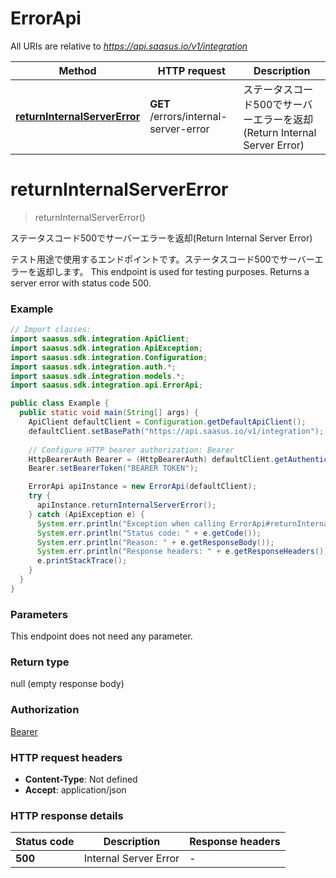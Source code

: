 # ErrorApi

All URIs are relative to *https://api.saasus.io/v1/integration*

| Method | HTTP request | Description |
|------------- | ------------- | -------------|
| [**returnInternalServerError**](ErrorApi.md#returnInternalServerError) | **GET** /errors/internal-server-error | ステータスコード500でサーバーエラーを返却(Return Internal Server Error) |


<a id="returnInternalServerError"></a>
# **returnInternalServerError**
> returnInternalServerError()

ステータスコード500でサーバーエラーを返却(Return Internal Server Error)

テスト用途で使用するエンドポイントです。ステータスコード500でサーバーエラーを返却します。  This endpoint is used for testing purposes. Returns a server error with status code 500. 

### Example
```java
// Import classes:
import saasus.sdk.integration.ApiClient;
import saasus.sdk.integration.ApiException;
import saasus.sdk.integration.Configuration;
import saasus.sdk.integration.auth.*;
import saasus.sdk.integration.models.*;
import saasus.sdk.integration.api.ErrorApi;

public class Example {
  public static void main(String[] args) {
    ApiClient defaultClient = Configuration.getDefaultApiClient();
    defaultClient.setBasePath("https://api.saasus.io/v1/integration");
    
    // Configure HTTP bearer authorization: Bearer
    HttpBearerAuth Bearer = (HttpBearerAuth) defaultClient.getAuthentication("Bearer");
    Bearer.setBearerToken("BEARER TOKEN");

    ErrorApi apiInstance = new ErrorApi(defaultClient);
    try {
      apiInstance.returnInternalServerError();
    } catch (ApiException e) {
      System.err.println("Exception when calling ErrorApi#returnInternalServerError");
      System.err.println("Status code: " + e.getCode());
      System.err.println("Reason: " + e.getResponseBody());
      System.err.println("Response headers: " + e.getResponseHeaders());
      e.printStackTrace();
    }
  }
}
```

### Parameters
This endpoint does not need any parameter.

### Return type

null (empty response body)

### Authorization

[Bearer](../README.md#Bearer)

### HTTP request headers

 - **Content-Type**: Not defined
 - **Accept**: application/json

### HTTP response details
| Status code | Description | Response headers |
|-------------|-------------|------------------|
| **500** | Internal Server Error |  -  |

